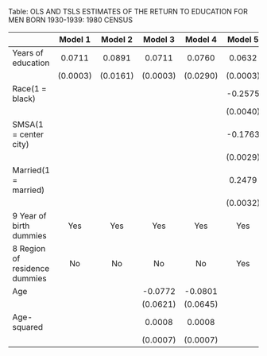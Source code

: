 Table: OLS AND TSLS ESTIMATES OF THE RETURN TO EDUCATION FOR MEN BORN 1930-1939: 1980 CENSUS

|                              | Model 1  | Model 2  | Model 3  | Model 4  | Model 5  | Model 6  | Model 7  | Model 8  |
|:-----------------------------|:--------:|:--------:|:--------:|:--------:|:--------:|:--------:|:--------:|:--------:|
|Years of education            |  0.0711  |  0.0891  |  0.0711  |  0.0760  |  0.0632  |  0.0806  |  0.0632  |  0.0600  |
|                              | (0.0003) | (0.0161) | (0.0003) | (0.0290) | (0.0003) | (0.0164) | (0.0003) | (0.0290) |
|Race(1 = black)               |          |          |          |          | -0.2575  | -0.2302  | -0.2575  | -0.2626  |
|                              |          |          |          |          | (0.0040) | (0.0261) | (0.0040) | (0.0458) |
|SMSA(1 = center city)         |          |          |          |          | -0.1763  | -0.1581  | -0.1763  | -0.1797  |
|                              |          |          |          |          | (0.0029) | (0.0174) | (0.0029) | (0.0305) |
|Married(1 = married)          |          |          |          |          |  0.2479  |  0.2440  |  0.2479  |  0.2486  |
|                              |          |          |          |          | (0.0032) | (0.0049) | (0.0032) | (0.0073) |
|9 Year of birth dummies       |   Yes    |   Yes    |   Yes    |   Yes    |   Yes    |   Yes    |   Yes    |   Yes    |
|8 Region of residence dummies |    No    |    No    |    No    |    No    |   Yes    |   Yes    |   Yes    |   Yes    |
|Age                           |          |          | -0.0772  | -0.0801  |          |          | -0.0760  | -0.0741  |
|                              |          |          | (0.0621) | (0.0645) |          |          | (0.0604) | (0.0626) |
|Age-squared                   |          |          |  0.0008  |  0.0008  |          |          |  0.0008  |  0.0007  |
|                              |          |          | (0.0007) | (0.0007) |          |          | (0.0007) | (0.0007) |
